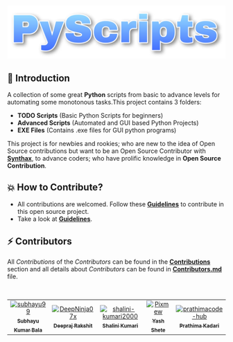 <img src="ProjectLogo.jpg"/>
</br>

## 📌 Introduction

A collection of some great **Python** scripts from basic to advance levels for automating some monotonous tasks.This project contains 3 folders:
 - __TODO Scripts__ (Basic Python Scripts for beginners)
 - __Advanced Scripts__ (Automated and GUI based Python Projects)
 - __EXE Files__ (Contains .exe files for GUI python programs)

This project is for newbies and rookies; who are new to the idea of Open Source contributions but want to be an Open Source Contributor with [**Synthax**](https://synthax.live), to advance coders; who have prolific knowledge in __Open Source Contribution__.

##  💥 How to Contribute?
- All contributions are welcomed. Follow these __[Guidelines](Contribution.md)__ to contribute in this open source project.
- Take a look at __[Guidelines](Contribution.md)__.




## ⚡ Contributors
All *Contributions* of the *Contributors* can be found in the __[Contributions](https://github.com/subhayu99/PyScripts/graphs/contributors)__ section and all details about *Contributors* can be found in [__Contributors.md__](https://github.com/subhayu99/PyScripts/blob/master/Contributors.md) file.

</br>
<table>
  <tr>
		<td align="center">
          <a href="https://github.com/subhayu99">
              <img src="https://avatars3.githubusercontent.com/u/38143013?s=400&u=28405ea45018cee30268bd61408515033741e87e&v=4" width="100px;" alt="subhayu99"/><br />
              <sub>
                  <b>
                      <strong>Subhayu Kumar Bala</strong>
                  </b>
              </sub>
          </a>
      </td>
      <td align="center">
          <a href="https://github.com/DeepNinja07x">
              <img src="https://avatars0.githubusercontent.com/u/52314477?s=400&u=1887ecc3afa1e867af50336a3af7ed56b21dc604&v=4" width="100px;" alt="DeepNinja07x"/><br />
              <sub>
                  <b>
                      <strong>Deepraj Rakshit</strong>
                  </b>
              </sub>
          </a>
      </td>
    <td align="center">
          <a href="https://github.com/shalini-kumari2000">
              <img src="https://avatars2.githubusercontent.com/u/70230806?s=400&u=d1ef95bc0c5ed7b7c789b47783d70fcf97687a69&v=4" width="100px;" alt="shalini-kumari2000"/><br />
              <sub>
                  <b>
                      <strong>Shalini Kumari</strong>
                  </b>
              </sub>
          </a>
      </td>
    <td align="center">
          <a href="https://github.com/Pixmew">
              <img src="https://avatars1.githubusercontent.com/u/67866792?s=400&u=a8cc0324c4a2f4991670fb64a969ddbd8af10806&v=4" width="100px;" alt="Pixmew"/><br />
              <sub>
                  <b>
                      <strong>Yash Shete</strong>
                  </b>
              </sub>
          </a>
      </td>
    <td align="center">
          <a href="https://github.com/prathimacode-hub">
              <img src="https://avatars.githubusercontent.com/u/74645302?v=4" width="100px;" alt="prathimacode-hub"/><br />
              <sub>
                  <b>
                      <strong>Prathima Kadari</strong>
                  </b>
              </sub>
          </a>
      </td>
  </tr>
</table>
